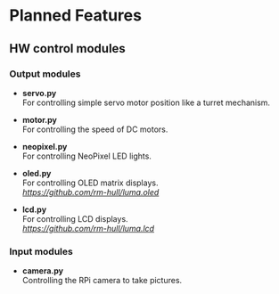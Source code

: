 # Planned Features

## HW control modules

### Output modules

- **servo.py**  
    For controlling simple servo motor position like a turret mechanism.

- **motor.py**  
    For controlling the speed of DC motors.

- **neopixel.py**  
    For controlling NeoPixel LED lights.

- **oled.py**  
    For controlling OLED matrix displays.  
    *https://github.com/rm-hull/luma.oled*

- **lcd.py**  
    For controlling LCD displays.  
    *https://github.com/rm-hull/luma.lcd*

### Input modules

- **camera.py**  
    Controlling the RPi camera to take pictures.